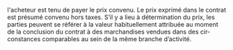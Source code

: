 l'acheteur est tenu de payer le prix convenu. Le prix exprimé dans le contrat est
présumé convenu hors taxes.
S’il y a lieu à détermination du prix, les parties peuvent se référer à la valeur habituellement
attribuée au moment de la conclusion du contrat à des marchandises vendues dans des cir-
constances comparables au sein de la même branche d’activité.